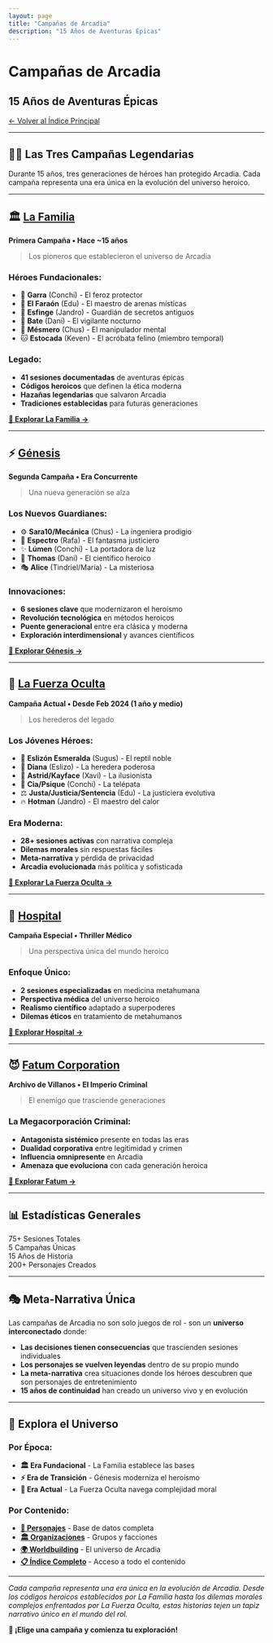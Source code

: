 ```yaml
---
layout: page
title: "Campañas de Arcadia"
description: "15 Años de Aventuras Épicas"
---
```


# Campañas de Arcadia
## 15 Años de Aventuras Épicas

[← Volver al Índice Principal](../index.md)

---

## 🦸‍♂️ **Las Tres Campañas Legendarias**

Durante 15 años, tres generaciones de héroes han protegido Arcadia. Cada campaña representa una era única en la evolución del universo heroico.

---

## 🏛️ **[La Familia](la-familia/)**
**Primera Campaña • Hace ~15 años**
> Los pioneros que establecieron el universo de Arcadia

### **Héroes Fundacionales:**
- 🐺 **Garra** (Conchi) - El feroz protector
- 👑 **El Faraón** (Edu) - El maestro de arenas místicas
- 🔮 **Esfinge** (Jandro) - Guardián de secretos antiguos
- 🦇 **Bate** (Dani) - El vigilante nocturno
- 🧠 **Mésmero** (Chus) - El manipulador mental
- 🐱 **Estocada** (Keven) - El acróbata felino (miembro temporal)

### **Legado:**
- **41 sesiones documentadas** de aventuras épicas
- **Códigos heroicos** que definen la ética moderna
- **Hazañas legendarias** que salvaron Arcadia
- **Tradiciones establecidas** para futuras generaciones

**[🚀 Explorar La Familia →](la-familia/)**

---

## ⚡ **[Génesis](genesis/)**
**Segunda Campaña • Era Concurrente**
> Una nueva generación se alza

### **Los Nuevos Guardianes:**
- ⚙️ **Sara10/Mecánica** (Chus) - La ingeniera prodigio
- 👻 **Espectro** (Rafa) - El fantasma justiciero
- ✨ **Lúmen** (Conchi) - La portadora de luz
- 🔬 **Thomas** (Dani) - El científico heroico
- 🎭 **Alice** (Tindriel/María) - La misteriosa

### **Innovaciones:**
- **6 sesiones clave** que modernizaron el heroísmo
- **Revolución tecnológica** en métodos heroicos
- **Puente generacional** entre era clásica y moderna
- **Exploración interdimensional** y avances científicos

**[🚀 Explorar Génesis →](genesis/)**

---

## 🔮 **[La Fuerza Oculta](la-fuerza-oculta/)**
**Campaña Actual • Desde Feb 2024 (1 año y medio)**
> Los herederos del legado

### **Los Jóvenes Héroes:**
- 🦎 **Eslizón Esmeralda** (Sugus) - El reptil noble
- 💎 **Diana** (Eslizo) - La heredera poderosa
- 🎪 **Astrid/Kayface** (Xavi) - La ilusionista
- 🧿 **Cia/Psique** (Conchi) - La telépata
- ⚖️ **Justa/Justicia/Sentencia** (Edu) - La justiciera evolutiva
- 🔥 **Hotman** (Jandro) - El maestro del calor

### **Era Moderna:**
- **28+ sesiones activas** con narrativa compleja
- **Dilemas morales** sin respuestas fáciles
- **Meta-narrativa** y pérdida de privacidad
- **Arcadia evolucionada** más política y sofisticada

**[🚀 Explorar La Fuerza Oculta →](la-fuerza-oculta/)**

---

## 🏥 **[Hospital](hospital/)**
**Campaña Especial • Thriller Médico**
> Una perspectiva única del mundo heroico

### **Enfoque Único:**
- **2 sesiones especializadas** en medicina metahumana
- **Perspectiva médica** del universo heroico
- **Realismo científico** adaptado a superpoderes
- **Dilemas éticos** en tratamiento de metahumanos

**[🚀 Explorar Hospital →](hospital/)**

---

## 😈 **[Fatum Corporation](fatum/)**
**Archivo de Villanos • El Imperio Criminal**
> El enemigo que trasciende generaciones

### **La Megacorporación Criminal:**
- **Antagonista sistémico** presente en todas las eras
- **Dualidad corporativa** entre legitimidad y crimen
- **Influencia omnipresente** en Arcadia
- **Amenaza que evoluciona** con cada generación heroica

**[🚀 Explorar Fatum →](fatum/)**

---

## 📊 **Estadísticas Generales**

<div class="stats-grid">
<div class="stat-card">
<span class="stat-number">75+</span>
<span class="stat-label">Sesiones Totales</span>
</div>

<div class="stat-card">
<span class="stat-number">5</span>
<span class="stat-label">Campañas Únicas</span>
</div>

<div class="stat-card">
<span class="stat-number">15</span>
<span class="stat-label">Años de Historia</span>
</div>

<div class="stat-card">
<span class="stat-number">200+</span>
<span class="stat-label">Personajes Creados</span>
</div>
</div>

---

## 🎭 **Meta-Narrativa Única**

Las campañas de Arcadia no son solo juegos de rol - son un **universo interconectado** donde:

- **Las decisiones tienen consecuencias** que trascienden sesiones individuales
- **Los personajes se vuelven leyendas** dentro de su propio mundo
- **La meta-narrativa** crea situaciones donde los héroes descubren que son personajes de entretenimiento
- **15 años de continuidad** han creado un universo vivo y en evolución

---

## 🌟 **Explora el Universo**

### **Por Época:**
- **🏛️ Era Fundacional** - La Familia establece las bases
- **⚡ Era de Transición** - Génesis moderniza el heroísmo  
- **🔮 Era Actual** - La Fuerza Oculta navega complejidad moral

### **Por Contenido:**
- **[👥 Personajes](../characters/)** - Base de datos completa
- **[🏛️ Organizaciones](../groups/)** - Grupos y facciones
- **[🌍 Worldbuilding](../world-building/)** - El universo de Arcadia
- **[📋 Índice Completo](../all-content.md)** - Acceso a todo el contenido

---

*Cada campaña representa una era única en la evolución de Arcadia. Desde los códigos heroicos establecidos por La Familia hasta los dilemas morales complejos enfrentados por La Fuerza Oculta, estas historias tejen un tapiz narrativo único en el mundo del rol.*

**🚀 ¡Elige una campaña y comienza tu exploración!**